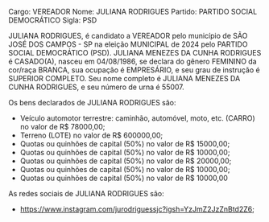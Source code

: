 Cargo: VEREADOR
Nome: JULIANA RODRIGUES
Partido: PARTIDO SOCIAL DEMOCRÁTICO
Sigla: PSD

JULIANA RODRIGUES, é candidato a VEREADOR pelo município de SÃO JOSÉ DOS CAMPOS - SP na eleição MUNICIPAL de 2024 pelo PARTIDO SOCIAL DEMOCRÁTICO (PSD).
JULIANA  MENEZES DA CUNHA RODRIGUES é CASADO(A), nasceu em 04/08/1986, se declara do gênero FEMININO da cor/raça BRANCA, sua ocupação é EMPRESÁRIO, e seu grau de instrução é SUPERIOR COMPLETO.
Seu nome completo é JULIANA  MENEZES DA CUNHA RODRIGUES, e seu número de urna é 55007.

Os bens declarados de JULIANA RODRIGUES são: 
- Veículo automotor terrestre: caminhão, automóvel, moto, etc. (CARRO) no valor de R$ 78000,00;
- Terreno (LOTE) no valor de R$ 600000,00;
- Quotas ou quinhões de capital (50%) no valor de R$ 15000,00;
- Quotas ou quinhões de capital (50%) no valor de R$ 10000,00;
- Quotas ou quinhões de capital (50%) no valor de R$ 20000,00;
- Quotas ou quinhões de capital (50%) no valor de R$ 10000,00;
- Quotas ou quinhões de capital (50%) no valor de R$ 10000,00

As redes sociais de JULIANA RODRIGUES são:
- https://www.instagram.com/jurodriguessjc?igsh=YzJmZ2JzZnBtd2Z6;